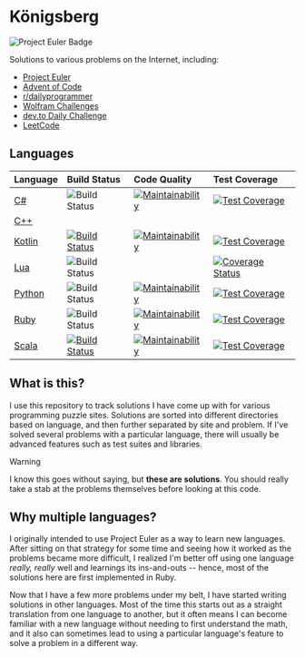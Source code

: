 # Königsberg

![Project Euler Badge](https://projecteuler.net/profile/bergren2.png)

Solutions to various problems on the Internet, including:

- [Project Euler](https://projecteuler.net/)
- [Advent of Code](http://adventofcode.com/)
- [r/dailyprogrammer](https://www.reddit.com/r/dailyprogrammer/)
- [Wolfram Challenges](https://challenges.wolfram.com)
- [dev.to Daily Challenge](https://dev.to/thepracticaldev/daily-challenge-1-string-peeler-4nep)
- [LeetCode](https://leetcode.com/problemset/all/)

## Languages

| Language | Build Status | Code Quality | Test Coverage |
|:---------|:-------------|:-------------|:--------------|
| [C#](https://github.com/bergren2/konigsberg-csharp) | ![Build Status](https://github.com/bergren2/konigsberg-csharp/workflows/build/badge.svg) | [![Maintainability](https://api.codeclimate.com/v1/badges/e29c49dcdc02208f384e/maintainability)](https://codeclimate.com/github/bergren2/konigsberg-csharp/maintainability) | [![Test Coverage](https://api.codeclimate.com/v1/badges/e29c49dcdc02208f384e/test_coverage)](https://codeclimate.com/github/bergren2/konigsberg-csharp/test_coverage) |
| [C++](https://github.com/bergren2/konigsberg-cpp) | | | |
| [Kotlin](https://github.com/bergren2/konigsberg-kotlin) | [![Build Status](https://github.com/bergren2/konigsberg-kotlin/actions/workflows/build.yml/badge.svg)](https://github.com/bergren2/konigsberg-kotlin/actions/workflows/build.yml) | [![Maintainability](https://api.codeclimate.com/v1/badges/5cfd4c2f74c44d0303c1/maintainability)](https://codeclimate.com/github/bergren2/konigsberg-kotlin/maintainability) | [![Test Coverage](https://api.codeclimate.com/v1/badges/5cfd4c2f74c44d0303c1/test_coverage)](https://codeclimate.com/github/bergren2/konigsberg-kotlin/test_coverage) |
| [Lua](https://github.com/bergren2/konigsberg-lua) | ![Build Status](https://github.com/bergren2/konigsberg-lua/workflows/build/badge.svg) || [![Coverage Status](https://coveralls.io/repos/github/bergren2/konigsberg-lua/badge.svg?branch=master)](https://coveralls.io/github/bergren2/konigsberg-lua?branch=master) |
| [Python](https://github.com/bergren2/konigsberg-python) | ![Build Status](https://github.com/bergren2/konigsberg-python/workflows/build/badge.svg) | [![Maintainability](https://api.codeclimate.com/v1/badges/776d6d4cc92c0915434c/maintainability)](https://codeclimate.com/github/bergren2/konigsberg-python/maintainability) | [![Test Coverage](https://api.codeclimate.com/v1/badges/776d6d4cc92c0915434c/test_coverage)](https://codeclimate.com/github/bergren2/konigsberg-python/test_coverage) |
| [Ruby](https://github.com/bergren2/konigsberg-ruby) | ![Build Status](https://github.com/bergren2/konigsberg-ruby/workflows/build/badge.svg) | [![Maintainability](https://api.codeclimate.com/v1/badges/599410792e9ca585f432/maintainability)](https://codeclimate.com/github/bergren2/konigsberg-ruby/maintainability) | [![Test Coverage](https://api.codeclimate.com/v1/badges/599410792e9ca585f432/test_coverage)](https://codeclimate.com/github/bergren2/konigsberg-ruby/test_coverage) |
| [Scala](https://github.com/bergren2/konigsberg-scala) | [![Build Status](https://github.com/bergren2/konigsberg-scala/actions/workflows/build.yml/badge.svg)](https://github.com/bergren2/konigsberg-scala/actions/workflows/build.yml) | [![Maintainability](https://api.codeclimate.com/v1/badges/139abd9599a72dcebbc6/maintainability)](https://codeclimate.com/github/bergren2/konigsberg-scala/maintainability) | [![Test Coverage](https://api.codeclimate.com/v1/badges/139abd9599a72dcebbc6/test_coverage)](https://codeclimate.com/github/bergren2/konigsberg-scala/test_coverage) |

## What is this?

I use this repository to track solutions I have come up with for various
programming puzzle sites. Solutions are sorted into different directories based
on language, and then further separated by site and problem.  If I've solved
several problems with a particular language, there will usually be advanced
features such as test suites and libraries.

> [!WARNING]
> I know this goes without saying, but **these are solutions**. You should really
> take a stab at the problems themselves before looking at this code.

## Why multiple languages?

I originally intended to use Project Euler as a way to learn new languages.
After sitting on that strategy for some time and seeing how it worked as the
problems became more difficult, I realized I'm better off using one language
_really, really_ well and learnings its ins-and-outs -- hence, most of the
solutions here are first implemented in Ruby.

Now that I have a few more problems under my belt, I have started writing
solutions in other languages. Most of the time this starts out as a straight
translation from one language to another, but it often means I can become
familiar with a new language without needing to first understand the math, and
it also can sometimes lead to using a particular language's feature to solve a
problem in a different way.
